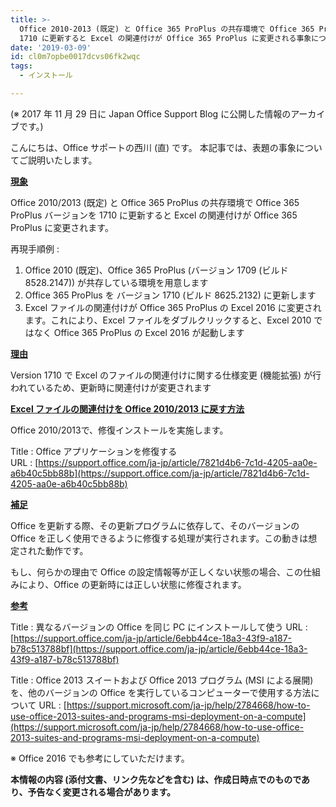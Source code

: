 ```yaml
---
title: >-
  Office 2010-2013 (既定) と Office 365 ProPlus の共存環境で Office 365 ProPlus をバージョン
  1710 に更新すると Excel の関連付けが Office 365 ProPlus に変更される事象について
date: '2019-03-09'
id: cl0m7opbe0017dcvs06fk2wqc
tags:
  - インストール

---
```


(※ 2017 年 11 月 29 日に Japan Office Support Blog に公開した情報のアーカイブです。)

こんにちは、Office サポートの西川 (直) です。 本記事では、表題の事象についてご説明いたします。  

  

<u>**現象**</u>

  

Office 2010/2013 (既定) と Office 365 ProPlus の共存環境で Office 365 ProPlus バージョンを 1710 に更新すると Excel の関連付けが Office 365 ProPlus に変更されます。

  

  

再現手順例 :

  

1.  Office 2010 (既定)、Office 365 ProPlus (バージョン 1709 (ビルド 8528.2147)) が共存している環境を用意します
2.  Office 365 ProPlus を バージョン 1710 (ビルド 8625.2132) に更新します
3.  Excel ファイルの関連付けが Office 365 ProPlus の Excel 2016 に変更されます。これにより、Excel ファイルをダブルクリックすると、Excel 2010 ではなく Office 365 ProPlus の Excel 2016 が起動します  
    

  

  

<u>**理由**</u>

  

Version 1710 で Excel のファイルの関連付けに関する仕様変更 (機能拡張) が行われているため、更新時に関連付けが変更されます

  

  

<u>**Excel ファイルの関連付けを Office 2010/2013 に戻す方法**</u>

  

Office 2010/2013で、修復インストールを実施します。

  

  

Title : Office アプリケーションを修復する  
URL : [https://support.office.com/ja-jp/article/7821d4b6-7c1d-4205-aa0e-a6b40c5bb88b](https://support.office.com/ja-jp/article/7821d4b6-7c1d-4205-aa0e-a6b40c5bb88b)

  

  

<u>**補足**</u>

  

Office を更新する際、その更新プログラムに依存して、そのバージョンの Office を正しく使用できるように修復する処理が実行されます。この動きは想定された動作です。

  

もし、何らかの理由で Office の設定情報等が正しくない状態の場合、この仕組みにより、Office の更新時には正しい状態に修復されます。

  

  

  

<u>**参考**</u>

  

Title : 異なるバージョンの Office を同じ PC にインストールして使う
URL : [https://support.office.com/ja-jp/article/6ebb44ce-18a3-43f9-a187-b78c513788bf](https://support.office.com/ja-jp/article/6ebb44ce-18a3-43f9-a187-b78c513788bf)

  

Title : Office 2013 スイートおよび Office 2013 プログラム (MSI による展開) を、他のバージョンの Office を実行しているコンピューターで使用する方法について
URL : [https://support.microsoft.com/ja-jp/help/2784668/how-to-use-office-2013-suites-and-programs-msi-deployment-on-a-compute](https://support.microsoft.com/ja-jp/help/2784668/how-to-use-office-2013-suites-and-programs-msi-deployment-on-a-compute)

  

※ Office 2016 でも参考にしていただけます。

  

  

**本情報の内容 (添付文書、リンク先などを含む) は、作成日時点でのものであり、予告なく変更される場合があります。**